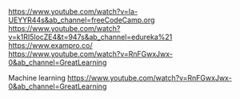 https://www.youtube.com/watch?v=Ia-UEYYR44s&ab_channel=freeCodeCamp.org \
https://www.youtube.com/watch?v=k1RI5locZE4&t=947s&ab_channel=edureka%21 \
https://www.exampro.co/ \
https://www.youtube.com/watch?v=RnFGwxJwx-0&ab_channel=GreatLearning



Machine learning
https://www.youtube.com/watch?v=RnFGwxJwx-0&ab_channel=GreatLearning
